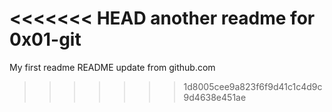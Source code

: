 <<<<<<< HEAD
another readme for 0x01-git
=======
My first readme
README update from github.com
>>>>>>> 1d8005cee9a823f6f9d41c1c4d9c9d4638e451ae
